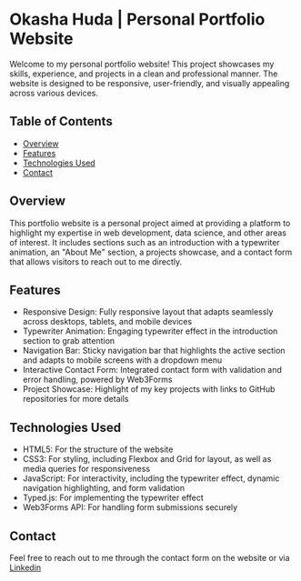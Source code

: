 # Okasha Huda | Personal Portfolio Website
Welcome to my personal portfolio website! This project showcases my skills, experience, and projects in a clean and professional manner. The website is designed to be responsive, user-friendly, and visually appealing across various devices.

## Table of Contents
- [Overview](#overview) 
- [Features](#features)
- [Technologies Used](#technologies-used)
- [Contact](#contact)

## Overview
This portfolio website is a personal project aimed at providing a platform to highlight my expertise in web development, data science, and other areas of interest. It includes sections such as an introduction with a typewriter animation, an "About Me" section, a projects showcase, and a contact form that allows visitors to reach out to me directly.

## Features
- Responsive Design: Fully responsive layout that adapts seamlessly across desktops, tablets, and mobile devices
- Typewriter Animation: Engaging typewriter effect in the introduction section to grab attention
- Navigation Bar: Sticky navigation bar that highlights the active section and adapts to mobile screens with a dropdown menu
- Interactive Contact Form: Integrated contact form with validation and error handling, powered by Web3Forms
- Project Showcase: Highlight of my key projects with links to GitHub repositories for more details

## Technologies Used
- HTML5: For the structure of the website
- CSS3: For styling, including Flexbox and Grid for layout, as well as media queries for responsiveness
- JavaScript: For interactivity, including the typewriter effect, dynamic navigation highlighting, and form validation
- Typed.js: For implementing the typewriter effect
- Web3Forms API: For handling form submissions securely

## Contact
Feel free to reach out to me through the contact form on the website or via [Linkedin](https://www.linkedin.com/in/okashashuda/)
